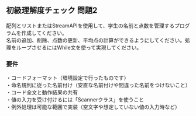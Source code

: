 ## 初級理解度チェック 問題2  
配列とリストまたはStreamAPIを使用して、学生の名前と点数を管理するプログラムを作成してください。  
名前の追加、削除、点数の更新、平均点の計算ができるようにしてください。処理をループさせるにはWhile文を使って実現してください。

  
### 要件
・コードフォーマット（環境設定で行ったものです）  
・命名規則に従った名前付け（安直な名前付けや間違った名前をつけないこと）  
・コード全文と動作結果の共有  
・値の入力を受け付けるには「Scannerクラス」を使うこと  
・例外処理は可能な範囲で実装（空文字や想定していない値の入力時など）  
